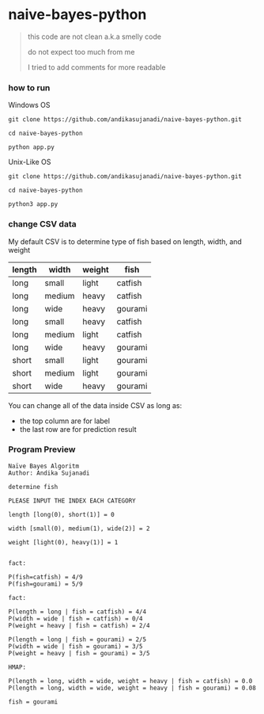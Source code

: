 # naive-bayes-python

> this code are not clean a.k.a smelly code
>
> do not expect too much from me
>
> I tried to add comments for more readable

### how to run

Windows OS

```
git clone https://github.com/andikasujanadi/naive-bayes-python.git
```

```
cd naive-bayes-python
```

```
python app.py
```

Unix-Like OS

```
git clone https://github.com/andikasujanadi/naive-bayes-python.git
```

```
cd naive-bayes-python
```

```
python3 app.py
```

### change CSV data

My default CSV is to determine type of fish based on length, width, and weight

length|width|weight|fish
----|-----|------|----
long|small|light|catfish
long|medium|heavy|catfish
long|wide|heavy|gourami
long|small|heavy|catfish
long|medium|light|catfish
long|wide|heavy|gourami
short|small|light|gourami
short|medium|light|gourami
short|wide|heavy|gourami

You can change all of the data inside CSV as long as:
* the top column are for label
* the last row are for prediction result

### Program Preview

```
Naïve Bayes Algoritm
Author: Andika Sujanadi

determine fish

PLEASE INPUT THE INDEX EACH CATEGORY

length [long(0), short(1)] = 0

width [small(0), medium(1), wide(2)] = 2

weight [light(0), heavy(1)] = 1


fact:

P(fish=catfish) = 4/9
P(fish=gourami) = 5/9

fact:

P(length = long | fish = catfish) = 4/4
P(width = wide | fish = catfish) = 0/4
P(weight = heavy | fish = catfish) = 2/4

P(length = long | fish = gourami) = 2/5
P(width = wide | fish = gourami) = 3/5
P(weight = heavy | fish = gourami) = 3/5

HMAP: 

P(length = long, width = wide, weight = heavy | fish = catfish) = 0.0
P(length = long, width = wide, weight = heavy | fish = gourami) = 0.08

fish = gourami
```
